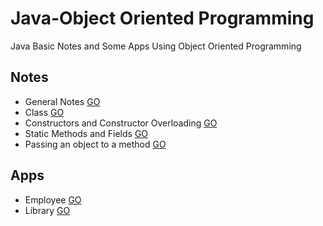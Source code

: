 # Java-Object Oriented Programming
Java Basic Notes and Some Apps Using Object Oriented Programming

## Notes

* General Notes [GO](https://github.com/HopeMashal/Java-Object-Oriented-Programming/blob/master/Notes/lesson_1.java)
* Class [GO](https://github.com/HopeMashal/Java-Object-Oriented-Programming/blob/master/Notes/lesson_2/lesson_2.java)
* Constructors and Constructor Overloading [GO](https://github.com/HopeMashal/Java-Object-Oriented-Programming/blob/master/Notes/lesson_3/lesson_3.java)
* Static Methods and Fields [GO](https://github.com/HopeMashal/Java-Object-Oriented-Programming/blob/master/Notes/lesson_4/lesson_4.java)
* Passing an object to a method [GO](https://github.com/HopeMashal/Java-Object-Oriented-Programming/blob/master/Notes/lesson_5/lesson_5.java)


## Apps

* Employee [GO](https://github.com/HopeMashal/Java-Object-Oriented-Programming/blob/master/Apps/Employee/App.java)
* Library [GO](https://github.com/HopeMashal/Java-Object-Oriented-Programming/blob/master/Apps/LibraryTask/Library.java)
